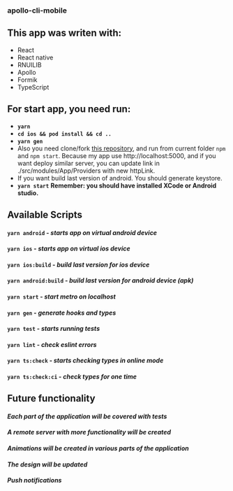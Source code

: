 ### apollo-cli-mobile
## This app was writen with:
- React
- React native
- RNUILIB
- Apollo
- Formik
- TypeScript

## For start app, you need run:
- **`yarn`**
- **`cd ios && pod install && cd ..`**
- **`yarn gen`**
- Also you need clone/fork [this repository](https://github.com/hidjou/classsed-graphql-mern-apollo), and run from current folder `npm` and `npm start`. 
Because my app use http://localhost:5000, and if you want deploy similar server, you can update link in ./src/modules/App/Providers with new httpLink.
- If you want build last version of android. You should generate keystore.
- **`yarn start`** **Remember: you should have installed XCode or Android studio.**

## Available Scripts

#### `yarn android` - ***starts app on virtual android device***
#### `yarn ios` - ***starts app on virtual ios device***
#### `yarn ios:build` - ***build last version for ios device***
#### `yarn android:build` - ***build last version for android device (apk)***
#### `yarn start` - ***start metro on localhost***
#### `yarn gen` - ***generate hooks and types***
#### `yarn test` - ***starts running tests***
#### `yarn lint` - ***check eslint errors***
#### `yarn ts:check` - ***starts checking types in online mode***
#### `yarn ts:check:ci` - ***check types for one time***

## Future functionality

#### ***Each part of the application will be covered with tests***
#### ***A remote server with more functionality will be created***
#### ***Animations will be created in various parts of the application***
#### ***The design will be updated***
#### ***Push notifications***
